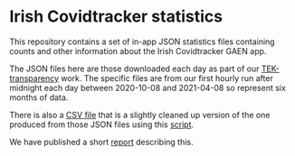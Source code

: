 # Irish Covidtracker statistics

This repository contains a set of in-app JSON statistics files containing
counts and other information about the Irish Covidtracker GAEN app.

The JSON files here are those downloaded each day as part of our
[TEK-transparency](https://github.com/sftcd/tek_transparency/) work.  The
specific files are from our first hourly run after midnight each day between
2020-10-08 and 2021-04-08 so represent six months of data.

There is also a [CSV file](ie-stats.csv) that is a slightly cleaned up version of the one
produced from those JSON files using this
[script](ie-stats.sh). 

We have published a short [report](https://down.dsg.cs.tcd.ie/ie-stats.pdf)
describing this.

